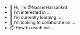 - 👋 Hi, I’m @NasserHassankrd
- 👀 I’m interested in ...
- 🌱 I’m currently learning ...
- 💞️ I’m looking to collaborate on ...
- 📫 How to reach me ...

<!---
NasserHassankrd/NasserHassankrd is a ✨ special ✨ repository because its `README.md` (this file) appears on your GitHub profile.
You can click the Preview link to take a look at your changes.
--->
